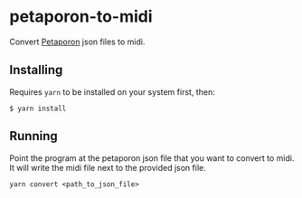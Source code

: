 # petaporon-to-midi

Convert [Petaporon](https://pixwlk.itch.io/petaporon) json files to midi.

## Installing

Requires `yarn` to be installed on your system first, then:

```
$ yarn install
```

## Running

Point the program at the petaporon json file that you want to convert to midi. It will write the midi file next to the provided json file.

```
yarn convert <path_to_json_file>
```
